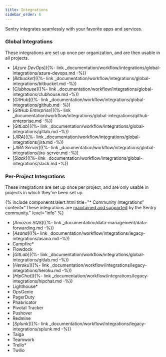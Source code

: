 ```yaml
---
title: Integrations
sidebar_order: 6
---
```


Sentry integrates seamlessly with your favorite apps and services.

### Global Integrations

These integrations are set up once per organization, and are then usable in all projects.

-   [_Azure DevOps_]({%- link _documentation/workflow/integrations/global-integrations/azure-devops.md -%})
-   [_Bitbucket_]({%- link _documentation/workflow/integrations/global-integrations/bitbucket.md -%})
-   [_Clubhouse_]({%- link _documentation/workflow/integrations/global-integrations/clubhouse.md -%})
-   [_GitHub_]({%- link _documentation/workflow/integrations/global-integrations/github.md -%})
-   [_GitHub Enterprise_]({%- link _documentation/workflow/integrations/global-integrations/github-enterprise.md -%})
-   [_GitLab_]({%- link _documentation/workflow/integrations/global-integrations/gitlab.md -%})
-   [_JIRA_]({%- link _documentation/workflow/integrations/global-integrations/jira.md -%})
-   [_JIRA Server_]({%- link _documentation/workflow/integrations/global-integrations/jira-server.md -%})
-   [_Slack_]({%- link _documentation/workflow/integrations/global-integrations/slack.md -%})


### Per-Project Integrations

These integrations are set up once per project, and are only usable in projects in which they've been set up. 

{% include components/alert.html
  title="* Community Integrations"
  content="These integrations are [maintained and supported](https://forum.sentry.io) by the Sentry community."
  level="info"
%}

-   [_Amazon SQS_]({%- link _documentation/data-management/data-forwarding.md -%})
-   [_Asana_]({%- link _documentation/workflow/integrations/legacy-integrations/asana.md -%})
-   Campfire*
-   Flowdock
-   [_GitLab_]({%- link _documentation/workflow/integrations/global-integrations/gitlab.md -%})
-   [_Heroku_]({%- link _documentation/workflow/integrations/legacy-integrations/heroku.md -%})
-   [_HipChat_]({%- link _documentation/workflow/integrations/legacy-integrations/hipchat.md -%})
-   Lighthouse*
-   OpsGenie
-   PagerDuty
-   Phabricator
-   Pivotal Tracker
-   Pushover
-   Redmine
-   [_Splunk_]({%- link _documentation/workflow/integrations/legacy-integrations/splunk.md -%})
-   Taiga
-   Teamwork
-   Trello*
-   Twilio